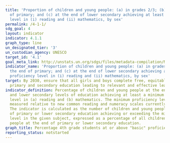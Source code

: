 ```yaml
---
title: 'Proportion of children and young people: (a) in grades 2/3; (b) at the end
  of primary; and (c) at the end of lower secondary achieving at least a minimum proficiency
  level in (i) reading and (ii) mathematics, by sex'
permalink: /4-1-1/
sdg_goal: 4
layout: indicator
indicator: 4.1.1
graph_type: line
un_designated_tier: '3'
un_custodian_agency: UNESCO
target_id: '4.1'
goal_meta_link: http://unstats.un.org/sdgs/files/metadata-compilation/Metadata-Goal-4.pdf
indicator_name: 'Proportion of children and young people: (a) in grades 2/3; (b) at
  the end of primary; and (c) at the end of lower secondary achieving at least a minimum
  proficiency level in (i) reading and (ii) mathematics, by sex'
target: By 2030, ensure that all girls and boys complete free, equitable and quality
  primary and secondary education leading to relevant and effective learning outcomes.
indicator_definition: Percentage of children and young people at the end of primary
  and lower secondary levels of education achieving at least a minimum proficiency
  level in (a) reading and (b) mathematics. The minimum proficiency level will be
  measured relative to new common reading and numeracy scales currently in development.
  The indicator is calculated as the number of children and young people at the end
  of primary or lower secondary education achieving or exceeding the minimum proficiency
  level in the given subject, expressed as a percentage of all children and young
  people at the end of primary or lower secondary education.
graph_title: Percentage 4th grade students at or above "basic" proficiency in reading
reporting_status: notstarted
---
```

